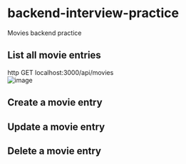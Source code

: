 # backend-interview-practice
Movies backend practice

## List all movie entries
http GET localhost:3000/api/movies   
![image](https://github.com/user-attachments/assets/76c430ef-c2ec-407f-8d58-bfdea5f831ac)

## Create a movie entry

## Update a movie entry

## Delete a movie entry
